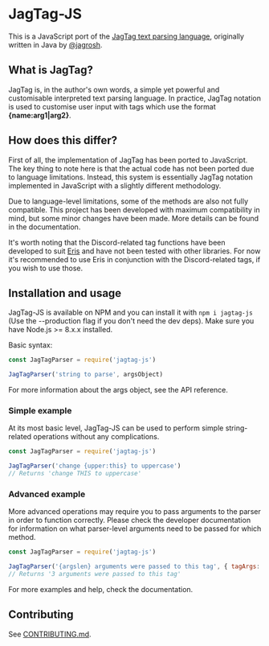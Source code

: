 # JagTag-JS

This is a JavaScript port of the [JagTag text parsing language](https://github.com/jagrosh/JagTag), originally written in Java by [@jagrosh](https://github.com/jagrosh).

## What is JagTag?

JagTag is, in the author's own words, a simple yet powerful and customisable interpreted text parsing language. In practice, JagTag notation is used to customise user input with tags which use the format **{name:arg1|arg2}**.

## How does this differ?

First of all, the implementation of JagTag has been ported to JavaScript. The key thing to note here is that the actual code has not been ported due to language limitations. Instead, this system is essentially JagTag notation implemented in JavaScript with a slightly different methodology.

Due to language-level limitations, some of the methods are also not fully compatible. This project has been developed with maximum compatibility in mind, but some minor changes have been made. More details can be found in the documentation.

It's worth noting that the Discord-related tag functions have been developed to suit [Eris](https://github.com/abalabahaha/eris) and have not been tested with other libraries. For now it's recommended to use Eris in conjunction with the Discord-related tags, if you wish to use those.

## Installation and usage

JagTag-JS is available on NPM and you can install it with `npm i jagtag-js` (Use the --production flag if you don't need the dev deps). Make sure you have Node.js >= 8.x.x installed.

Basic syntax:

```js
const JagTagParser = require('jagtag-js')

JagTagParser('string to parse', argsObject)
```

For more information about the args object, see the API reference.

### Simple example

At its most basic level, JagTag-JS can be used to perform simple string-related operations without any complications.

```js
const JagTagParser = require('jagtag-js')

JagTagParser('change {upper:this} to uppercase')
// Returns 'change THIS to uppercase'
```

### Advanced example

More advanced operations may require you to pass arguments to the parser in order to function correctly. Please check the developer documentation for information on what parser-level arguments need to be passed for which method.

```js
const JagTagParser = require('jagtag-js')

JagTagParser('{argslen} arguments were passed to this tag', { tagArgs: [ 'item1', 'item2', 'item3' ] })
// Returns '3 arguments were passed to this tag'
```

For more examples and help, check the documentation.

## Contributing

See [CONTRIBUTING.md](.github/CONTRIBUTING.md).

